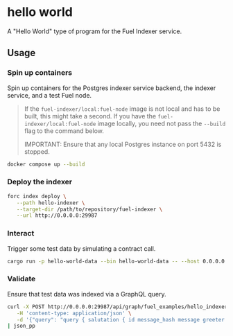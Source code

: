 # hello world

 A "Hello World" type of program for the Fuel Indexer service.

## Usage

### Spin up containers

Spin up containers for the Postgres indexer service backend, the indexer service, and a test Fuel node.

> If the `fuel-indexer/local:fuel-node` image is not local and has to be built, this might take a second. If you have the `fuel-indexer/local:fuel-node` image locally, you need not pass the `--build` flag to the command below.
>
> IMPORTANT: Ensure that any local Postgres instance on port 5432 is stopped.

```bash
docker compose up --build
```

### Deploy the indexer

```bash
forc index deploy \
   --path hello-indexer \
   --target-dir /path/to/repository/fuel-indexer \
   --url http://0.0.0.0:29987
```

### Interact

Trigger some test data by simulating a contract call.

```bash
cargo run -p hello-world-data --bin hello-world-data -- --host 0.0.0.0:4000
```

### Validate

Ensure that test data was indexed via a GraphQL query.

```bash
curl -X POST http://0.0.0.0:29987/api/graph/fuel_examples/hello_indexer \
   -H 'content-type: application/json' \
   -d '{"query": "query { salutation { id message_hash message greeter first_seen last_seen }}", "params": "b"}' \
| json_pp
```
